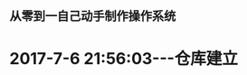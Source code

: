 从零到一自己动手制作操作系统
-----------------------------

2017-7-6 21:56:03---仓库建立
============================

